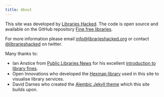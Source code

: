 ```yaml
---
title: About
---
```


This site was developed by [Libraries Hacked](https://www.Librarieshacked.org). The code is open source and available on the GitHub repository [Fine free libraries](https://github.com/LibrariesHacked/fine-free-libraries).

For more information please email [info@librarieshacked.org](mailto:info@librarieshacked.org) or contact [@librarieshacked](https://twitter.com/librarieshacked) on twitter.

Many thanks to:

* Ian Anstice from [Public Libraries News](https://www.publiclibrariesnews.com/) for his excellent [introduction to library fines](/introduction).
* Open Innovations who developed the [Hexmap library](https://open-innovations.github.io/oi.hexmap.js/) used in this site to visualise library services.
* David Darnes who created the [Alembic Jekyll theme](https://alembic.darn.es/) which this site builds upon.
